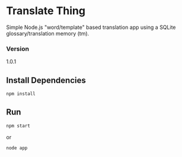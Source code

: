 # Translate Thing
Simple Node.js "word/template" based translation app using a SQLite glossary/translation memory (tm). 

### Version

1.0.1


## Install Dependencies

```bash
npm install 
```


## Run

```bash
npm start
```
or
```bash
node app
```
